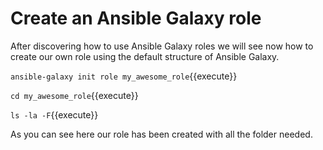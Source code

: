 # Create an Ansible Galaxy role
After discovering how to use Ansible Galaxy roles we will see now how to create our own role using the default structure of Ansible Galaxy.


`ansible-galaxy init role my_awesome_role`{{execute}}

`cd my_awesome_role`{{execute}}

`ls -la -F`{{execute}}

As you can see here our role has been created with all the folder needed.
